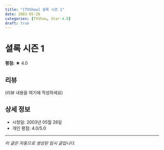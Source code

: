 ```yaml
---
title: "[TVShow] 셜록 시즌 1"
date: 2003-05-28
categories: [TVShow, Star-4.0]
draft: true
---
```


# 셜록 시즌 1

**평점:** ★ 4.0

## 리뷰

(리뷰 내용을 여기에 작성하세요)

## 상세 정보

- 시청일: 2003년 05월 28일
- 개인 평점: 4.0/5.0

---

*이 글은 자동으로 생성된 임시 글입니다.*
